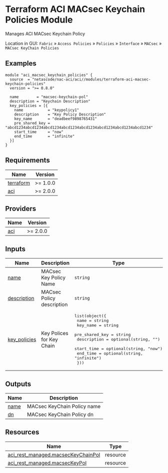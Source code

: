 <!-- BEGIN_TF_DOCS -->
# Terraform ACI MACsec Keychain Policies Module

Manages ACI MACsec Keychain Policy

Location in GUI:
`Fabric` » `Access Policies` » `Policies` » `Interface` » `MACsec` » `MACsec KeyChain Policies`

## Examples

```hcl
module "aci_macsec_keychain_policies" {
  source  = "netascode/nac-aci/aci//modules/terraform-aci-macsec-keychain-policies"
  version = ">= 0.8.0"

  name        = "macsec-keychain-pol"
  description = "Keychain Description"
  key_policies = [{
    name           = "keypolicy1"
    description    = "Key Policy Description"
    key_name       = "deadbeef9898765431"
    pre_shared_key = "abcd1234abcd1234abcd1234abcd1234abcd1234abcd1234abcd1234abcd1234"
    start_time     = "now"
    end_time       = "infinite"
  }]
}
```

## Requirements

| Name | Version |
|------|---------|
| <a name="requirement_terraform"></a> [terraform](#requirement\_terraform) | >= 1.0.0 |
| <a name="requirement_aci"></a> [aci](#requirement\_aci) | >= 2.0.0 |

## Providers

| Name | Version |
|------|---------|
| <a name="provider_aci"></a> [aci](#provider\_aci) | >= 2.0.0 |

## Inputs

| Name | Description | Type | Default | Required |
|------|-------------|------|---------|:--------:|
| <a name="input_name"></a> [name](#input\_name) | MACsec Key Policy Name | `string` | n/a | yes |
| <a name="input_description"></a> [description](#input\_description) | MACsec Policy description | `string` | `""` | no |
| <a name="input_key_policies"></a> [key\_policies](#input\_key\_policies) | Key Polices for Key Chain | <pre>list(object({<br>    name           = string<br>    key_name       = string<br>    pre_shared_key = string<br>    description    = optional(string, "")<br>    start_time     = optional(string, "now")<br>    end_time       = optional(string, "infinite")<br>  }))</pre> | `[]` | no |

## Outputs

| Name | Description |
|------|-------------|
| <a name="output_name"></a> [name](#output\_name) | MACsec KeyChain Policy name |
| <a name="output_dn"></a> [dn](#output\_dn) | MACsec KeyChain Policy dn |

## Resources

| Name | Type |
|------|------|
| [aci_rest_managed.macsecKeyChainPol](https://registry.terraform.io/providers/CiscoDevNet/aci/latest/docs/resources/rest_managed) | resource |
| [aci_rest_managed.macsecKeyPol](https://registry.terraform.io/providers/CiscoDevNet/aci/latest/docs/resources/rest_managed) | resource |
<!-- END_TF_DOCS -->